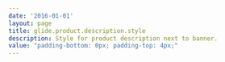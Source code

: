 ```yaml
---
date: '2016-01-01'
layout: page
title: glide.product.description.style
description: Style for product description next to banner.
value: "padding-bottom: 0px; padding-top: 4px;"
---
```

